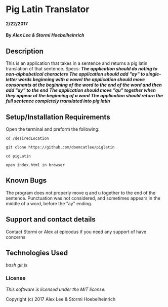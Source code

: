 
# Pig Latin Translator

#### 2/22/2017

#### By _Alex Lee & Stormi Hoebelheinrich_

## Description

This is an application that takes in a sentence and returns a pig latin translation of that sentence.
Specs:
***The application should do noting to non-alphabetical characters***
***The application should add "ay" to single-letter words beginning with a vowel***
***the application should move consonants at the beginning of the word to the end of the word and then add "ay"
to the end***
***The application should move "qu" together when they appear at the beginning of a word***
***The application should return the full sentence completely translated into pig latin***
## Setup/Installation Requirements
Open the terminal and preform the following:
```
cd /desiredLocation
```
```
git clone https://github.com/doomcatlee/piglatin
```
```
cd pigLatin
```
```
open index.html in browser
```

## Known Bugs

The program does not properly move q and u together to the end of the sentence. Punctuation was not considered, and sometimes appears in the middle of a word, before the "ay" ending.

## Support and contact details

Contact Stormi or Alex at epicodus if you need any support of have concerns

## Technologies Used

_bash_
_git_
_js_


### License

*This software is licensed under the MIT license.*

Copyright (c) 2017 Alex Lee & Stormi Hoebelheinrich
